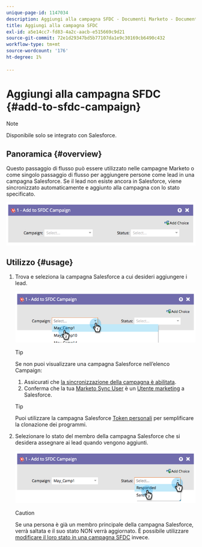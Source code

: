 ```yaml
---
unique-page-id: 1147034
description: Aggiungi alla campagna SFDC - Documenti Marketo - Documentazione del prodotto
title: Aggiungi alla campagna SFDC
exl-id: a5e14cc7-fd83-4a2c-aacb-e515669c9d21
source-git-commit: 72e1d29347bd5b77107da1e9c30169cb6490c432
workflow-type: tm+mt
source-wordcount: '176'
ht-degree: 1%

---
```


# Aggiungi alla campagna SFDC {#add-to-sfdc-campaign}

>[!NOTE]
>
>Disponibile solo se integrato con Salesforce.

## Panoramica {#overview}

Questo passaggio di flusso può essere utilizzato nelle campagne Marketo o come singolo passaggio di flusso per aggiungere persone come lead in una campagna Salesforce. Se il lead non esiste ancora in Salesforce, viene sincronizzato automaticamente e aggiunto alla campagna con lo stato specificato.

![](assets/image2014-9-22-15-3a43-3a36.png)

## Utilizzo {#usage}

1. Trova e seleziona la campagna Salesforce a cui desideri aggiungere i lead.

   ![](assets/image2014-9-22-15-3a43-3a45.png)

   >[!TIP]
   >
   >Se non puoi visualizzare una campagna Salesforce nell’elenco Campaign:
   >
   >  1. Assicurati che [la sincronizzazione della campagna è abilitata](/help/marketo/product-docs/crm-sync/salesforce-sync/setup/optional-steps/enable-disable-campaign-sync.md).
   >  1. Conferma che la tua [Marketo Sync User](/help/marketo/product-docs/crm-sync/salesforce-sync/setup/enterprise-unlimited-edition/step-2-of-3-create-a-salesforce-user-for-marketo-enterprise-unlimited.md) è un [Utente marketing](/help/marketo/product-docs/crm-sync/salesforce-sync/setup/optional-steps/enable-disable-campaign-sync/make-marketo-sync-user-a-marketing-user.md) a Salesforce.


   >[!TIP]
   >
   >Puoi utilizzare la campagna Salesforce [Token personali](/help/marketo/product-docs/core-marketo-concepts/programs/tokens/managing-my-tokens.md) per semplificare la clonazione dei programmi.

1. Selezionare lo stato del membro della campagna Salesforce che si desidera assegnare ai lead quando vengono aggiunti.

   ![](assets/image2014-9-22-15-3a45-3a2.png)

   >[!CAUTION]
   >
   >Se una persona è già un membro principale della campagna Salesforce, verrà saltata e il suo stato NON verrà aggiornato. È possibile utilizzare [modificare il loro stato in una campagna SFDC](/help/marketo/product-docs/core-marketo-concepts/smart-campaigns/salesforce-flow-actions/change-status-in-sfdc-campaign.md) invece.
